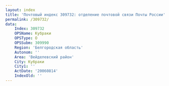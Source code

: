 ```yaml
---
layout: index
title: 'Почтовый индекс 309732: отделение почтовой связи Почты России'
permalink: /309732/
data:
    Index: 309732
    OPSName: Кубраки
    OPSType: О
    OPSSubm: 309990
    Region: 'Белгородская область'
    Autonom: ''
    Area: 'Вейделевский район'
    City: Кубраки
    City1: ''
    ActDate: '20060814'
    IndexOld: ''
---
```

